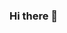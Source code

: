 ### Hi there 👋

<!--
**hoviAdam/hoviAdam** is a ✨ _special_ ✨ repository because its `README.md` (this file) appears on your GitHub profile.

Here are some ideas to get you started:

- 🔭 I’m currently working on ... nothing yet, I'am trying to process what I'am doing!
- 🌱 I’m currently learning ... everything that codecool has to offer!
- 👯 I’m looking to collaborate on ... TBA
- 🤔 I’m looking for help with ... TBA
- 💬 Ask me about ... TBA
- 📫 How to reach me: ... Add me on facebook!
- 😄 Pronouns: ... TBA
- ⚡ Fun fact: ... TBA
-->
